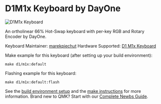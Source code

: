 # D1M1x Keyboard by DayOne

![D1M1x Keyboard](https://d1keyboards.com/img/d1m1x-yellow.png)

An ortholinear 66% Hot-Swap keyboard with per-key RGB and Rotary Encoder by DayOne.

Keyboard Maintainer: [marekpiechut](https://github.com/marekpiechut)
Hardware Supported: [D1 M1x Keyboard](https://d1keyboards.com)

Make example for this keyboard (after setting up your build environment):

    make d1/m1x:default

Flashing example for this keyboard:

    make d1/m1x:default:flash

See the [build environment setup](https://docs.qmk.fm/#/getting_started_build_tools) and the [make instructions](https://docs.qmk.fm/#/getting_started_make_guide) for more information.
Brand new to QMK? Start with our [Complete Newbs Guide](https://docs.qmk.fm/#/newbs).
